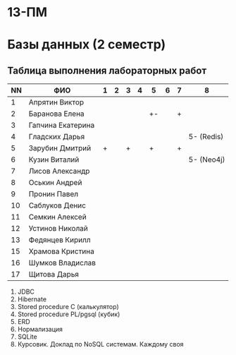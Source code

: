 # 13-ПМ
# Базы данных (2 семестр)

## Таблица выполнения лабораторных работ

| NN  | ФИО               | 1   | 2   | 3   | 4   | 5   | 6   | 7   | 8   |
| --- | ----------------- | --- | --- | --- | --- | --- | --- | --- | --- |
| 1   | Апрятин Виктор    |     |     |     |     |     |     |     |     |
| 2   | Баранова Елена    |     |     |     |     | +-  |     | +   |     |
| 3   | Гапчина Екатерина |     |     |     |     |     |     |     |     |
| 4   | Гладских Дарья    |     |     |     |     |     |     |     | 5- (Redis) |
| 5   | Зарубин Дмитрий   | +   |     | +   |     | +   |     | +   |     |
| 6   | Кузин Виталий     |     |     |     |     |     |     |     | 5- (Neo4j)  |
| 7   | Лисов Александр   |     |     |     |     |     |     |     |     |
| 8   | Оськин Андрей     |     |     |     |     |     |     |     |     |
| 9   | Пронин Павел      |     |     |     |     |     |     |     |     |
| 10  | Саблуков Денис    |     |     |     |     |     |     |     |     |
| 11  | Семкин Алексей    |     |     |     |     |     |     |     |     |
| 12  | Устинов Николай   |     |     |     |     |     |     |     |     |
| 13  | Федянцев Кирилл   |     |     |     |     |     |     |     |     |
| 15  | Храмова Кристина  |     |     |     |     |     |     |     |     |
| 16  | Шумков Владислав  |     |     |     |     |     |     |     |     |
| 17  | Щитова Дарья      |     |     |     |     |     |     |     |     |

1. JDBC
2. Hibernate
3. Stored procedure C (калькулятор)
4. Stored procedure PL/pgsql (кубик)
5. ERD
6. Нормализация
7. SQLite
8. Курсовик. Доклад по NoSQL системам. Каждому своя
